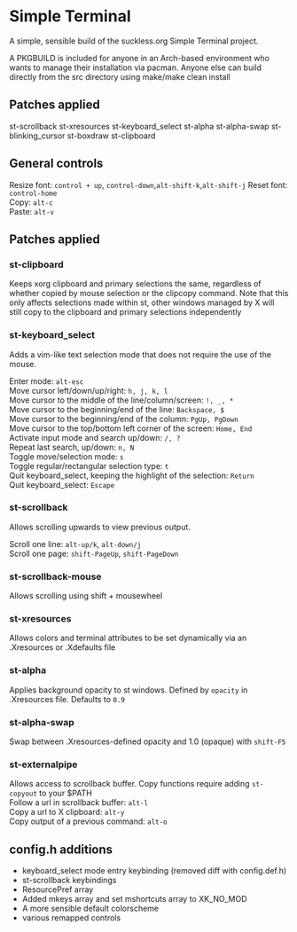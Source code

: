 # Simple Terminal
A simple, sensible build of the suckless.org Simple Terminal project.

A PKGBUILD is included for anyone in an Arch-based environment who wants to manage their installation via pacman. Anyone else can build directly from the src directory using make/make clean install

## Patches applied
st-scrollback
st-xresources
st-keyboard_select
st-alpha
st-alpha-swap
st-blinking_cursor
st-boxdraw
st-clipboard

## General controls
Resize font: `control + up`, `control-down`,`alt-shift-k`,`alt-shift-j`
Reset font: `control-home`  
Copy: `alt-c`  
Paste: `alt-v`  

## Patches applied
### st-clipboard
Keeps xorg clipboard and primary selections the same, regardless of whether copied by mouse selection or the clipcopy command. Note that this only affects selections made within st, other windows managed by X will still copy to the clipboard and primary selections independently

### st-keyboard_select
Adds a vim-like text selection mode that does not require the use of the mouse.

Enter mode: `alt-esc`   
Move cursor left/down/up/right: `h, j, k, l`   
Move cursor to the middle of the line/column/screen: `!, _, *`        
Move cursor to the beginning/end of the line: `Backspace, $`   
Move cursor to the beginning/end of the column: `PgUp, PgDown`   
Move cursor to the top/bottom left corner of the screen: `Home, End`   
Activate input mode and search up/down: `/, ?`  
Repeat last search, up/down: `n, N`   
Toggle move/selection mode: `s`   
Toggle regular/rectangular selection type: `t`  
Quit keyboard_select, keeping the highlight of the selection: `Return`  
Quit keyboard_select: `Escape`  

### st-scrollback
Allows scrolling upwards to view previous output. 

Scroll one line: `alt-up/k`, `alt-down/j`  
Scroll one page: `shift-PageUp`, `shift-PageDown`  

### st-scrollback-mouse
Allows scrolling using shift + mousewheel

### st-xresources
Allows colors and terminal attributes to be set dynamically via an .Xresources or .Xdefaults file

### st-alpha 
Applies background opacity to st windows. Defined by `opacity` in .Xresources file. Defaults to `0.9`

### st-alpha-swap
Swap between .Xresources-defined opacity and 1.0 (opaque) with `shift-F5`

### st-externalpipe
Allows access to scrollback buffer. Copy functions require adding `st-copyout` to your $PATH  
Follow a url in scrollback buffer: `alt-l`  
Copy a url to X clipboard:         `alt-y`  
Copy output of a previous command: `alt-o`   

## config.h additions
* keyboard_select mode entry keybinding (removed diff with config.def.h)
* st-scrollback keybindings 
* ResourcePref array
* Added mkeys array and set mshortcuts array to XK_NO_MOD
* A more sensible default colorscheme
* various remapped controls
